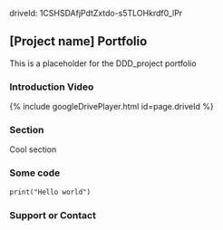 driveId: 1CSHSDAfjPdtZxtdo-s5TLOHkrdf0_lPr
## [Project name] Portfolio

This is a placeholder for the DDD_project portfolio

### Introduction Video
{% include googleDrivePlayer.html id=page.driveId %}

### Section
Cool section

### Some code

 ```markdown
print("Hello world")
```

### Support or Contact


